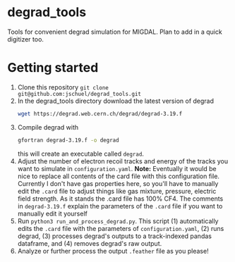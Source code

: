 # degrad_tools
Tools for convenient degrad simulation for MIGDAL. Plan to add in a quick digitizer too.

# Getting started

1. Clone this repository `git clone git@github.com:jschuel/degrad_tools.git`
2. In the degrad_tools directory download the latest version of degrad
   ```sh
   wget https://degrad.web.cern.ch/degrad/degrad-3.19.f
   ```
3. Compile degrad with
   ```sh
   gfortran degrad-3.19.f -o degrad
   ````
   this will create an executable called `degrad`.
4. Adjust the number of electron recoil tracks and energy of the tracks you want to simulate in `configuration.yaml`. **Note:** Eventually it would be nice to replace all contents of the card file with this configuration file. Currently I don't have gas properties here, so you'll have to manually edit the `.card` file to adjust things like gas mixture, pressure, electric field strength. As it stands the .card file has 100% CF4. The comments in `degrad-3.19.f` explain the parameters of the `.card` file if you want to manually edit it yourself
5. Run `python3 run_and_process_degrad.py`. This script (1) automatically edits the `.card` file with the parameters of `configuration.yaml`, (2) runs degrad, (3) processes degrad's outputs to a track-indexed pandas dataframe, and (4) removes degrad's raw output.
6. Analyze or further process the output `.feather` file as you please!
